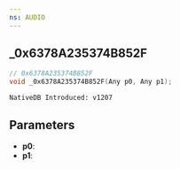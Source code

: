 ```yaml
---
ns: AUDIO
---
```

## _0x6378A235374B852F

```c
// 0x6378A235374B852F
void _0x6378A235374B852F(Any p0, Any p1);
```

```
NativeDB Introduced: v1207
```

## Parameters
* **p0**:
* **p1**:
